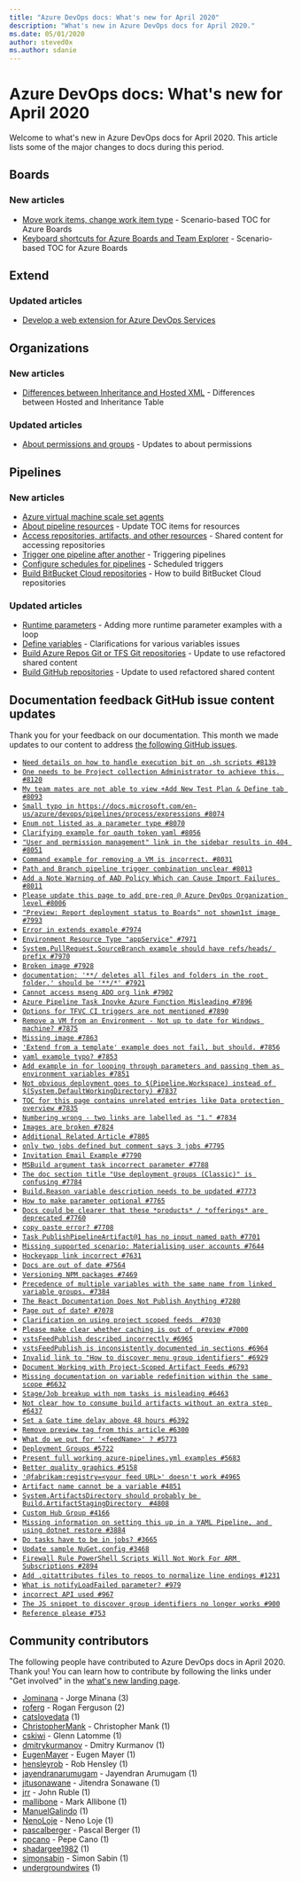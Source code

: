 ```yaml
---
title: "Azure DevOps docs: What's new for April 2020"
description: "What's new in Azure DevOps docs for April 2020."
ms.date: 05/01/2020
author: steved0x
ms.author: sdanie
---
```


# Azure DevOps docs: What's new for April 2020

Welcome to what's new in Azure DevOps docs for April 2020. This article lists some of the major changes to docs during this period.

## Boards

### New articles

- [Move work items, change work item type](/azure/devops/boards/backlogs/move-change-type) - Scenario-based TOC for Azure Boards
- [Keyboard shortcuts for Azure Boards and Team Explorer](/azure/devops/boards/get-started/keyboard-shortcuts) - Scenario-based TOC for Azure Boards

## Extend

### Updated articles

- [Develop a web extension for Azure DevOps Services](/azure/devops/extend/get-started/node)

## Organizations

### New articles

- [Differences between Inheritance and Hosted XML](/azure/devops/organizations/settings/work/inheritance-versus-hosted-xml) - Differences between Hosted and Inheritance Table

### Updated articles

- [About permissions and groups](/azure/devops/organizations/security/about-permissions) - Updates to about permissions

## Pipelines

### New articles

- [Azure virtual machine scale set agents](/azure/devops/pipelines/agents/scale-set-agents)
- [About pipeline resources](/azure/devops/pipelines/process/about-resources) - Update TOC items for resources
- [Access repositories, artifacts, and other resources](/azure/devops/pipelines/process/access-tokens) - Shared content for accessing repositories
- [Trigger one pipeline after another](/azure/devops/pipelines/process/pipeline-triggers) - Triggering pipelines
- [Configure schedules for pipelines](/azure/devops/pipelines/process/scheduled-triggers) - Scheduled triggers
- [Build BitBucket Cloud repositories](/azure/devops/pipelines/repos/bitbucket) - How to build BitBucket Cloud repositories

### Updated articles

- [Runtime parameters](/azure/devops/pipelines/process/runtime-parameters) - Adding more runtime parameter examples with a loop
- [Define variables](/azure/devops/pipelines/process/variables) - Clarifications for various variables issues
- [Build Azure Repos Git or TFS Git repositories](/azure/devops/pipelines/repos/azure-repos-git) - Update to use refactored shared content
- [Build GitHub repositories](/azure/devops/pipelines/repos/github) - Update to used refactored shared content

## Documentation feedback GitHub issue content updates

Thank you for your feedback on our documentation. This month we made updates to our content to address [the following GitHub issues](https://github.com/MicrosoftDocs/azure-devops-docs/issues?q=linked%3Apr+type%3Aissue+state%3Aclosed+closed%3A2020-04-01..2020-04-30).

- [`Need details on how to handle execution bit on .sh scripts #8139`](https://github.com/MicrosoftDocs/azure-devops-docs/issues/8139)
- [`One needs to be Project collection Administrator to achieve this. #8120`](https://github.com/MicrosoftDocs/azure-devops-docs/issues/8120)
- [`My team mates are not able to view +Add New Test Plan & Define tab #8093`](https://github.com/MicrosoftDocs/azure-devops-docs/issues/8093)
- [`Small typo in https://docs.microsoft.com/en-us/azure/devops/pipelines/process/expressions #8074`](https://github.com/MicrosoftDocs/azure-devops-docs/issues/8074)
- [`Enum not listed as a parameter type #8070`](https://github.com/MicrosoftDocs/azure-devops-docs/issues/8070)
- [`Clarifying example for oauth token yaml #8056`](https://github.com/MicrosoftDocs/azure-devops-docs/issues/8056)
- [`"User and permission management" link in the sidebar results in 404 #8051`](https://github.com/MicrosoftDocs/azure-devops-docs/issues/8051)
- [`Command example for removing a VM is incorrect. #8031`](https://github.com/MicrosoftDocs/azure-devops-docs/issues/8031)
- [`Path and Branch pipeline trigger combination unclear #8013`](https://github.com/MicrosoftDocs/azure-devops-docs/issues/8013)
- [`Add a Note Warning of AAD Policy Which can Cause Import Failures #8011`](https://github.com/MicrosoftDocs/azure-devops-docs/issues/8011)
- [`Please update this page to add pre-req @ Azure DevOps Organization level #8006`](https://github.com/MicrosoftDocs/azure-devops-docs/issues/8006)
- [`"Preview: Report deployment status to Boards" not shown1st image #7993`](https://github.com/MicrosoftDocs/azure-devops-docs/issues/7993)
- [`Error in extends example #7974`](https://github.com/MicrosoftDocs/azure-devops-docs/issues/7974)
- [`Environment Resource Type "appService" #7971`](https://github.com/MicrosoftDocs/azure-devops-docs/issues/7971)
- [`System.PullRequest.SourceBranch example should have refs/heads/ prefix #7970`](https://github.com/MicrosoftDocs/azure-devops-docs/issues/7970)
- [`Broken image #7928`](https://github.com/MicrosoftDocs/azure-devops-docs/issues/7928)
- [`documentation: '**/ deletes all files and folders in the root folder.' should be '**/*' #7921`](https://github.com/MicrosoftDocs/azure-devops-docs/issues/7921)
- [`Cannot access mseng ADO org link #7902`](https://github.com/MicrosoftDocs/azure-devops-docs/issues/7902)
- [`Azure Pipeline Task Inovke Azure Function Misleading #7896`](https://github.com/MicrosoftDocs/azure-devops-docs/issues/7896)
- [`Options for TFVC CI triggers are not mentioned #7890`](https://github.com/MicrosoftDocs/azure-devops-docs/issues/7890)
- [`Remove a VM from an Environment - Not up to date for Windows machine? #7875`](https://github.com/MicrosoftDocs/azure-devops-docs/issues/7875)
- [`Missing image #7863`](https://github.com/MicrosoftDocs/azure-devops-docs/issues/7863)
- [`'Extend from a template' example does not fail, but should. #7856`](https://github.com/MicrosoftDocs/azure-devops-docs/issues/7856)
- [`yaml example typo? #7853`](https://github.com/MicrosoftDocs/azure-devops-docs/issues/7853)
- [`Add example in for looping through parameters and passing them as environment variables #7851`](https://github.com/MicrosoftDocs/azure-devops-docs/issues/7851)
- [`Not obvious deployment goes to $(Pipeline.Workspace) instead of $(System.DefaultWorkingDirectory) #7837`](https://github.com/MicrosoftDocs/azure-devops-docs/issues/7837)
- [`TOC for this page contains unrelated entries like Data protection overview #7835`](https://github.com/MicrosoftDocs/azure-devops-docs/issues/7835)
- [`Numbering wrong - two links are labelled as "1." #7834`](https://github.com/MicrosoftDocs/azure-devops-docs/issues/7834)
- [`Images are broken #7824`](https://github.com/MicrosoftDocs/azure-devops-docs/issues/7824)
- [`Additional Related Article #7805`](https://github.com/MicrosoftDocs/azure-devops-docs/issues/7805)
- [`only two jobs defined but comment says 3 jobs #7795`](https://github.com/MicrosoftDocs/azure-devops-docs/issues/7795)
- [`Invitation Email Example #7790`](https://github.com/MicrosoftDocs/azure-devops-docs/issues/7790)
- [`MSBuild argument task incorrect parameter #7788`](https://github.com/MicrosoftDocs/azure-devops-docs/issues/7788)
- [`The doc section title "Use deployment groups (Classic)" is confusing #7784`](https://github.com/MicrosoftDocs/azure-devops-docs/issues/7784)
- [`Build.Reason variable description needs to be updated #7773`](https://github.com/MicrosoftDocs/azure-devops-docs/issues/7773)
- [`How to make parameter optional #7765`](https://github.com/MicrosoftDocs/azure-devops-docs/issues/7765)
- [`Docs could be clearer that these *products* / *offerings* are deprecated #7760`](https://github.com/MicrosoftDocs/azure-devops-docs/issues/7760)
- [`copy paste error? #7708`](https://github.com/MicrosoftDocs/azure-devops-docs/issues/7708)
- [`Task PublishPipelineArtifact@1 has no input named path #7701`](https://github.com/MicrosoftDocs/azure-devops-docs/issues/7701)
- [`Missing supported scenario: Materialising user accounts #7644`](https://github.com/MicrosoftDocs/azure-devops-docs/issues/7644)
- [`Hockeyapp link incorrect #7631`](https://github.com/MicrosoftDocs/azure-devops-docs/issues/7631)
- [`Docs are out of date #7564`](https://github.com/MicrosoftDocs/azure-devops-docs/issues/7564)
- [`Versioning NPM packages #7469`](https://github.com/MicrosoftDocs/azure-devops-docs/issues/7469)
- [`Precedence of multiple variables with the same name from linked variable groups. #7384`](https://github.com/MicrosoftDocs/azure-devops-docs/issues/7384)
- [`The React Documentation Does Not Publish Anything #7280`](https://github.com/MicrosoftDocs/azure-devops-docs/issues/7280)
- [`Page out of date? #7078`](https://github.com/MicrosoftDocs/azure-devops-docs/issues/7078)
- [`Clarification on using project scoped feeds  #7030`](https://github.com/MicrosoftDocs/azure-devops-docs/issues/7030)
- [`Please make clear whether caching is out of preview #7000`](https://github.com/MicrosoftDocs/azure-devops-docs/issues/7000)
- [`vstsFeedPublish described incorrectly #6965`](https://github.com/MicrosoftDocs/azure-devops-docs/issues/6965)
- [`vstsFeedPublish is inconsistently documented in sections #6964`](https://github.com/MicrosoftDocs/azure-devops-docs/issues/6964)
- [`Invalid link to "How to discover menu group identifiers" #6929`](https://github.com/MicrosoftDocs/azure-devops-docs/issues/6929)
- [`Document Working with Project-Scoped Artifact Feeds #6793`](https://github.com/MicrosoftDocs/azure-devops-docs/issues/6793)
- [`Missing documentation on variable redefinition within the same scope #6632`](https://github.com/MicrosoftDocs/azure-devops-docs/issues/6632)
- [`Stage/Job breakup with npm tasks is misleading #6463`](https://github.com/MicrosoftDocs/azure-devops-docs/issues/6463)
- [`Not clear how to consume build artifacts without an extra step #6437`](https://github.com/MicrosoftDocs/azure-devops-docs/issues/6437)
- [`Set a Gate time delay above 48 hours #6392`](https://github.com/MicrosoftDocs/azure-devops-docs/issues/6392)
- [`Remove preview tag from this article #6300`](https://github.com/MicrosoftDocs/azure-devops-docs/issues/6300)
- [`What do we put for '<feedName>' ? #5773`](https://github.com/MicrosoftDocs/azure-devops-docs/issues/5773)
- [`Deployment Groups #5722`](https://github.com/MicrosoftDocs/azure-devops-docs/issues/5722)
- [`Present full working azure-pipelines.yml examples #5683`](https://github.com/MicrosoftDocs/azure-devops-docs/issues/5683)
- [`Better quality graphics #5158`](https://github.com/MicrosoftDocs/azure-devops-docs/issues/5158)
- [`'@fabrikam:registry=<your feed URL>' doesn't work #4965`](https://github.com/MicrosoftDocs/azure-devops-docs/issues/4965)
- [`Artifact name cannot be a variable #4851`](https://github.com/MicrosoftDocs/azure-devops-docs/issues/4851)
- [`System.ArtifactsDirectory should probably be Build.ArtifactStagingDirectory  #4808`](https://github.com/MicrosoftDocs/azure-devops-docs/issues/4808)
- [`Custom Hub Group #4166`](https://github.com/MicrosoftDocs/azure-devops-docs/issues/4166)
- [`Missing information on setting this up in a YAML Pipeline, and using dotnet restore #3884`](https://github.com/MicrosoftDocs/azure-devops-docs/issues/3884)
- [`Do tasks have to be in jobs? #3665`](https://github.com/MicrosoftDocs/azure-devops-docs/issues/3665)
- [`Update sample NuGet.config #3468`](https://github.com/MicrosoftDocs/azure-devops-docs/issues/3468)
- [`Firewall Rule PowerShell Scripts Will Not Work For ARM Subscriptions #2894`](https://github.com/MicrosoftDocs/azure-devops-docs/issues/2894)
- [`Add .gitattributes files to repos to normalize line endings #1231`](https://github.com/MicrosoftDocs/azure-devops-docs/issues/1231)
- [`What is notifyLoadFailed parameter? #979`](https://github.com/MicrosoftDocs/azure-devops-docs/issues/979)
- [`incorrect API used #967`](https://github.com/MicrosoftDocs/azure-devops-docs/issues/967)
- [`The JS snippet to discover group identifiers no longer works #900`](https://github.com/MicrosoftDocs/azure-devops-docs/issues/900)
- [`Reference please #753`](https://github.com/MicrosoftDocs/azure-devops-docs/issues/753)

## Community contributors

The following people have contributed to Azure DevOps docs in April 2020. Thank you! You can learn how to contribute by following the links under "Get involved" in the [what's new landing page](index.yml).

- [Jominana](https://github.com/Jominana) - Jorge Minana (3)
- [roferg](https://github.com/roferg) - Rogan Ferguson (2)
- [catslovedata](https://github.com/catslovedata) (1)
- [ChristopherMank](https://github.com/ChristopherMank) - Christopher Mank (1)
- [cskiwi](https://github.com/cskiwi) - Glenn Latomme (1)
- [dmitrykurmanov](https://github.com/dmitrykurmanov) - Dmitry Kurmanov (1)
- [EugenMayer](https://github.com/EugenMayer) - Eugen Mayer (1)
- [hensleyrob](https://github.com/hensleyrob) - Rob Hensley (1)
- [jayendranarumugam](https://github.com/jayendranarumugam) - Jayendran Arumugam (1)
- [jitusonawane](https://github.com/jitusonawane) - Jitendra Sonawane (1)
- [jrr](https://github.com/jrr) - John Ruble (1)
- [mallibone](https://github.com/mallibone) - Mark Allibone (1)
- [ManuelGalindo](https://github.com/ManuelGalindo) (1)
- [NenoLoje](https://github.com/NenoLoje) - Neno Loje (1)
- [pascalberger](https://github.com/pascalberger) - Pascal Berger (1)
- [ppcano](https://github.com/ppcano) - Pepe Cano (1)
- [shadargee1982](https://github.com/shadargee1982) (1)
- [simonsabin](https://github.com/simonsabin) - Simon Sabin (1)
- [undergroundwires](https://github.com/undergroundwires) (1)

